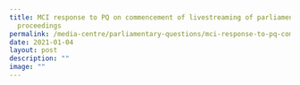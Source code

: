 ```yaml
---
title: MCI response to PQ on commencement of livestreaming of parliamentary
  proceedings
permalink: /media-centre/parliamentary-questions/mci-response-to-pq-commencement-livestreaming-parl-proceedings/
date: 2021-01-04
layout: post
description: ""
image: ""
---
```


